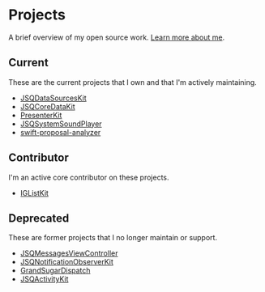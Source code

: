 # Projects

A brief overview of my open source work. [Learn more about me](https://www.jessesquires.com).

## Current

These are the current projects that I own and that I'm actively maintaining. 

* [JSQDataSourcesKit](https://github.com/jessesquires/JSQDataSourcesKit)
* [JSQCoreDataKit](https://github.com/jessesquires/JSQCoreDataKit)
* [PresenterKit](https://github.com/jessesquires/PresenterKit)
* [JSQSystemSoundPlayer](https://github.com/jessesquires/JSQSystemSoundPlayer)
* [swift-proposal-analyzer](https://github.com/jessesquires/swift-proposal-analyzer)

## Contributor

I'm an active core contributor on these projects.

- [IGListKit](https://github.com/Instagram/IGListKit)

## Deprecated

These are former projects that I no longer maintain or support.

- [JSQMessagesViewController](https://github.com/jessesquires/JSQMessagesViewController)
- [JSQNotificationObserverKit](https://github.com/jessesquires/JSQNotificationObserverKit)
- [GrandSugarDispatch](https://github.com/jessesquires/GrandSugarDispatch)
- [JSQActivityKit](https://github.com/jessesquires/JSQActivityKit)
